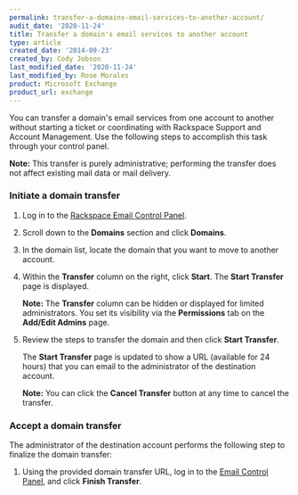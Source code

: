 ```yaml
---
permalink: transfer-a-domains-email-services-to-another-account/
audit_date: '2020-11-24'
title: Transfer a domain's email services to another account
type: article
created_date: '2014-09-23'
created_by: Cody Jobson
last_modified_date: '2020-11-24'
last_modified_by: Rose Morales
product: Microsoft Exchange
product_url: exchange
---
```


You can transfer a domain's email services from one account to another
without starting a ticket or coordinating with Rackspace Support and
Account Management. Use the following steps to accomplish this task
through your control panel.

**Note:** This transfer is purely administrative; performing the
transfer does not affect existing mail data or mail delivery.

### Initiate a domain transfer

1. Log in to the [Rackspace Email Control Panel](https://cp.rackspace.com/).

2. Scroll down to the **Domains** section and click **Domains**.

3. In the domain list, locate the domain that you want to move to
   another account.

4. Within the **Transfer** column on the right, click **Start**. The
   **Start Transfer** page is displayed.

   **Note:** The **Transfer** column can be hidden or displayed for
   limited administrators. You set its visibility via the
   **Permissions** tab on the **Add/Edit Admins** page.

5. Review the steps to transfer the domain and then click **Start
   Transfer**.

   The **Start Transfer** page is updated to show a URL (available for
   24 hours) that you can email to the administrator of the destination
   account.

   **Note:** You can click the **Cancel Transfer** button at any time
   to cancel the transfer.

### Accept a domain transfer

The administrator of the destination account performs the following step
to finalize the domain transfer:

1. Using the provided domain transfer URL, log in to the [Email Control Panel](https://cp.rackspace.com/), and click **Finish Transfer**.
